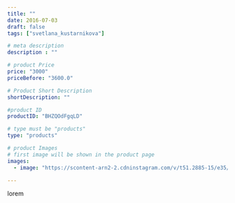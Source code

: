 ```yaml
---
title: ""
date: 2016-07-03
draft: false
tags: ["svetlana_kustarnikova"]

# meta description
description : ""

# product Price
price: "3000"
priceBefore: "3600.0"

# Product Short Description
shortDescription: ""

#product ID
productID: "BHZQOdFgqLD"

# type must be "products"
type: "products"

# product Images
# first image will be shown in the product page
images:
  - image: "https://scontent-arn2-2.cdninstagram.com/v/t51.2885-15/e35/13534103_531500933708520_355017995_n.jpg?se=7&tp=1&_nc_ht=scontent-arn2-2.cdninstagram.com&_nc_cat=100&_nc_ohc=pSkXCZQOOq0AX8OzBEH&ccb=7-4&oh=7993f1aa7505941444093f5c79d51160&oe=6084026A&ig_cache_key=MTI4NjEzMDUzMDYzODc5OTU1NQ%3D%3D.2-ccb7-4"

---
```

lorem
